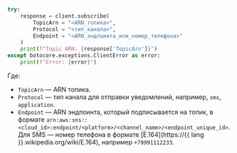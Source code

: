 ```python
try:
    response = client.subscribe(
        TopicArn = "<ARN_топика>",
        Protocol = "<тип_канала>",
        Endpoint = "<ARN_эндпоинта_или_номер_телефона>"
    )
    print(f"Topic ARN: {response['TopicArn']}")
except botocore.exceptions.ClientError as error:
    print(f"Error: {error}")
```

Где:

* `TopicArn` — ARN топика.
* `Protocol` — тип канала для отправки уведомлений, например, `sms`, `application`.
* `Endpoint` — ARN эндпоинта, который подписывается на топик, в формате `arn:aws:sns::<cloud_id>:endpoint/<platform>/<channel_name>/<endpoint_unique_id>`. Для SMS — номер телефона в формате [E.164](https://{{ lang }}.wikipedia.org/wiki/E.164), например `+79991112233`.